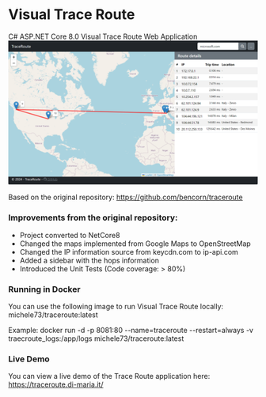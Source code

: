 # Visual Trace Route
C# ASP.NET Core 8.0 Visual Trace Route Web Application
![Visual Trace Route Screenshot](https://github.com/mdima/traceroute/blob/master/screenshot.png?raw=true)

Based on the original repository: https://github.com/bencorn/traceroute

### Improvements from the original repository:
* Project converted to NetCore8
* Changed the maps implemented from Google Maps to OpenStreetMap
* Changed the IP information source from keycdn.com to ip-api.com
* Added a sidebar with the hops information
* Introduced the Unit Tests (Code coverage: > 80%)

### Running in Docker
You can use the following image to run Visual Trace Route locally:
michele73/traceroute:latest

Example:
docker run -d -p 8081:80 --name=traceroute --restart=always -v traecroute_logs:/app/logs michele73/traceroute:latest

### Live Demo
You can view a live demo of the Trace Route application here: https://traceroute.di-maria.it/
